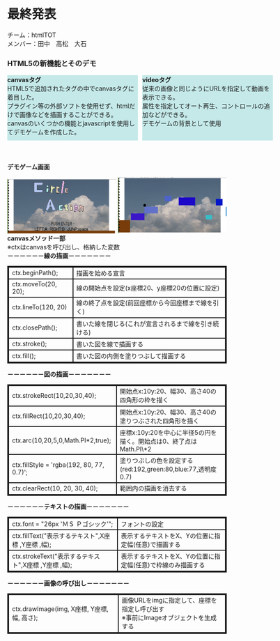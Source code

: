 <style type="text/css">
div.box{
	width: 610px;
	height: 200px;
	position: static;
}
div.leftbox{
	width: 300px;
	height: 150px;
	background-color: #c5e9e9;
	position: static;
	top: 0px;
	left: 0px;
}
div.rightbox{
	width: 300px;
	height: 150px;
	background-color: #c5e9e9;
	position: relative;
	top: -150px;
	left: 310px;
}
div.demobox{
	width: 710px;
	height: 150px;
	position: relative;
}
table,td{
	border: 2px solid;
}
list1{
	width: 300px;
}
</style>

# 最終発表  
チーム：htmlTOT  
メンバー：田中　高松　大石

### HTML5の新機能とそのデモ  
<div class="box">

<div class="leftbox">
<strong>canvasタグ<br></strong>  
HTML5で追加されたタグの中でcanvasタグに着目した。<br>  
プラグイン等の外部ソフトを使用せず、htmlだけで画像などを描画することができる。<br>  
canvasのいくつかの機能とjavascriptを使用してデモゲームを作成した。<br>  
</div>
<div class="rightbox">
<strong>videoタグ<br></strong>  
従来の画像と同じようにURLを指定して動画を表示できる。<br>  
属性を指定してオート再生、コントロールの追加などができる。<br>
デモゲームの背景として使用<br>  
</div>

</div>

<div class="demobox">
<strong>デモゲーム画面</strong>
<p>
<img alt="original" src="action.png" width="250px" />
<img alt="original" src="action2.png" width="250px"  />
</p>
</div>

__canvasメソッド一部__  
※ctxはcanvasを呼び出し、格納した変数  
<strong>－－－－－－線の描画－－－－－－－</strong>   
<table>
  <tr>
    <td>ctx.beginPath();</td>
    <td>描画を始める宣言</td>
  </tr>
  <tr>
    <td>ctx.moveTo(20, 20);</td>
    <td>線の開始点を設定(x座標20、y座標20の位置に設定)</td>
  </tr>  
   <tr>
    <td>ctx.lineTo(120, 20) </td>
    <td>線の終了点を設定(前回座標から今回座標まで線を引く)  </td>
  </tr>
  <tr>
    <td>ctx.closePath();</td>
    <td>書いた線を閉じる(これが宣言されるまで線を引き続ける)</td>
  </tr>
   <tr>
    <td>ctx.stroke();</td>
    <td>書いた図を線で描画する  </td>
  </tr>
  <tr>
    <td>ctx.fill();</td>
    <td>書いた図の内側を塗りつぶして描画する </td>
  </tr>
</table>

<strong>－－－－－－図の描画－－－－－－－</strong>
<table>
  <tr>
    <td>ctx.strokeRect(10,20,30,40);</td>
    <td>開始点x:10y:20、幅30、高さ40の四角形の枠を描く </td>
  </tr>  
   <tr>
    <td>ctx.fillRect(10,20,30,40);</td>
    <td>開始点x:10y:20、幅30、高さ40の塗りつぶされた四角形を描く  </td>
  </tr>
   <tr>
    <td>ctx.arc(10,20,5,0,Math.PI*2,true); </td>
    <td>座標x:10y:20を中心に半径5の円を描く。開始点は0、終了点はMath.PI\*2</td>
  </tr>
  <tr>
    <td>ctx.fillStyle = 'rgba(192, 80, 77, 0.7)';</td>
    <td>塗りつぶしの色を設定する(red:192,green:80,blue:77,透明度0.7)</td>
  </tr>
  <tr>
    <td>ctx.clearRect(10, 20, 30, 40);</td>
    <td>範囲内の描画を消去する </td>
  </tr>
</table>
<strong>－－－－－－テキストの描画－－－－－－－</strong>    
<table>
  <tr>
    <td>ctx.font = "26px 'ＭＳ Ｐゴシック'";</td>
    <td>フォントの設定</td>
  </tr>  
   <tr>
    <td>ctx.fillText("表示するテキスト",X座標 ,Y座標 ,幅);</td>
    <td>表示するテキストをX、Yの位置に指定幅(任意)で描画する</td>
  </tr>
   <tr>
    <td>ctx.strokeText("表示するテキスト",X座標 ,Y座標 ,幅); </td>
    <td>表示するテキストをX、Yの位置に指定幅(任意)で枠線のみ描画する</td>
  </tr>
</table>
<strong>－－－－－－画像の呼び出し－－－－－－－</strong>   
<table>
  <tr>
    <td>ctx.drawImage(img, X座標, Y座標, 幅, 高さ);</td>
    <td>画像URLをimgに指定して、座標を指定し呼び出す<br>
        ※事前にImageオブジェクトを生成する
  </tr>  
</table>



